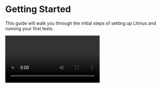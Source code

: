 # Getting Started

This guide will walk you through the initial steps of setting up Litmus and running your first tests.

<video controls="controls" src="/video/GettingStarted.mp4" />

## Prerequisites

**Before you start, ensure you have the following:**

- **Google Cloud Project:** You need an active Google Cloud Platform (GCP) project.
  - Create one: [https://cloud.google.com/resource-manager/docs/creating-managing-projects](https://cloud.google.com/resource-manager/docs/creating-managing-projects)
- **Billing Enabled:** Make sure billing is enabled for your project to utilize GCP services.
  - Enable billing: [https://cloud.google.com/billing/docs/how-to/modify-project](https://cloud.google.com/billing/docs/how-to/modify-project)
- **Google Cloud SDK (gcloud):** Install and configure the gcloud CLI to interact with your GCP project.
  - Download and install: [https://cloud.google.com/sdk/docs/install](https://cloud.google.com/sdk/docs/install)
  - Authenticate: `gcloud auth login`

## Quick Deployment with Litmus CLI

**The easiest way to set up Litmus is using the Litmus CLI.**

1. **Install the Litmus CLI:**

   - **Linux:**
     - Install:`curl https://storage.googleapis.com/litmus-cloud/install/linux.sh | sudo sh`
     - Binary: [https://storage.googleapis.com/litmus-cloud/prod/linux/litmus](https://storage.googleapis.com/litmus-cloud/prod/linux/litmus)
     - SHA256: [https://storage.googleapis.com/litmus-cloud/prod/linux/litmus.sha256](https://storage.googleapis.com/litmus-cloud/prod/linux/litmus.sha256)
   - **OSX:**
     - Install:`curl https://storage.googleapis.com/litmus-cloud/install/osx.sh | sudo sh`
     - Binary: [https://storage.googleapis.com/litmus-cloud/prod/osx/litmus](https://storage.googleapis.com/litmus-cloud/prod/osx/litmus)
     - SHA256: [https://storage.googleapis.com/litmus-cloud/prod/osx/litmus.sha256](https://storage.googleapis.com/litmus-cloud/prod/osx/litmus.sha256)

2. **Deploy Litmus:**

   ```bash
   litmus deploy
   ```

   - This will deploy the Litmus core services to your default GCP project.
   - The deployment script creates required service accounts, grants permissions, and deploys the worker and API services to Cloud Run.
   - You can customize the project and region using flags (see [CLI Usage](https://github.com/google/litmus/tree/main/cli)).

3. **Access Litmus:**
   - Run `litmus status` to retrieve the Litmus web interface URL and credentials.
   - Open the provided URL in your browser and log in using the displayed username and password.

## Next Steps

- **Create Test Templates:** Define and manage templates specifying the structure and parameters of your HTTP request tests.
- **Submit Test Runs:** Use the Litmus UI to submit test runs using pre-defined templates and provide test data.
- **(Optional) Deploy the Proxy Service:** For enhanced LLM monitoring, deploy the Litmus proxy service:

  ```bash
  litmus proxy deploy
  ```

  - This captures and logs interactions with your LLM (Vertex AI or other providers) to BigQuery for detailed analysis.

## Explore and Analyze

- **Web Interface:** Utilize the Litmus UI to monitor test run progress, view detailed results, filter responses for in-depth analysis, and gain insights into proxy logs and aggregated LLM usage metrics.

## Need Help?

- **Litmus CLI Usage:** Refer to the Litmus CLI documentation: [CLI Usage](/cli)
- **Proxy Service:** Learn about deploying and using the Litmus proxy service: [Proxy Usage](/proxy)
- **Contribute:** We welcome your contributions! See [Contribution Guide](/contribution) for details.

Let's get started with testing and evaluating your LLMs with Litmus!
